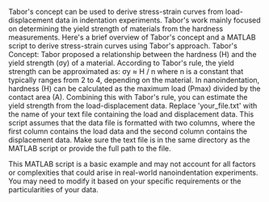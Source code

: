 Tabor's concept can be used to derive stress-strain curves from load-displacement data in indentation experiments. Tabor's work mainly focused on determining the yield strength of materials from the hardness measurements. Here's a brief overview of Tabor's concept and a MATLAB script to derive stress-strain curves using Tabor's approach.
Tabor's Concept:
Tabor proposed a relationship between the hardness (H) and the yield strength (σy) of a material. According to Tabor's rule, the yield strength can be approximated as:
σy ≈ H / n
where n is a constant that typically ranges from 2 to 4, depending on the material.
In nanoindentation, hardness (H) can be calculated as the maximum load (Pmax) divided by the contact area (A). Combining this with Tabor's rule, you can estimate the yield strength from the load-displacement data.
Replace 'your_file.txt' with the name of your text file containing the load and displacement data. This script assumes that the data file is formatted with two columns, where the first column contains the load data and the second column contains the displacement data. Make sure the text file is in the same directory as the MATLAB script or provide the full path to the file.

This MATLAB script is a basic example and may not account for all factors or complexities that could arise in real-world nanoindentation experiments. You may need to modify it based on your specific requirements or the particularities of your data.
